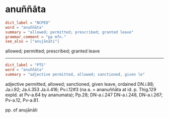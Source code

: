 # anuññāta

``` toml
dict_label = "NCPED"
word = "anuññāta"
summary = "allowed; permitted; prescribed; granted leave"
grammar_comment = "pp mfn."
see_also = ["anujānāti"]
```

allowed; permitted; prescribed; granted leave

--------------------

``` toml
dict_label = "PTS"
word = "anuññāta"
summary = "adjective permitted, allowed; sanctioned, given le"
```

adjective permitted, allowed; sanctioned, given leave, ordained DN.i.88; Ja.i.92; Ja.ii.353 Ja.ii.416; Pv.i.12#3 (na a. = ananuññāta at id. p. Thig.129 expld. at Pv\-a.64 by ananumata); Pp.28; DN\-a.i.247 DN\-a.i.248, DN\-a.i.267; Pv\-a.12, Pv\-a.81.

pp. of anujānāti

